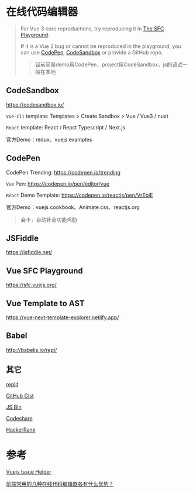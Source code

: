 # 在线代码编辑器

> For Vue 3 core reproductions, try reproducing it in [The SFC Playground](https://sfc.vuejs.org/). 
>
> If it is a Vue 2 bug or cannot be reproduced in the playground, you can use [CodePen](https://codepen.io/pen/), [CodeSandbox](https://codesandbox.io/s/vue) or provide a GitHub repo.
>
> > 目前简易demo用CodePen，project用CodeSandbox，js的调试一般在本地

## CodeSandbox

<https://codesandbox.io/>

`Vue-Cli` template: Templates > Create Sandbox > Vue / Vue3 / nuxt

`React` template: React / React Typescript / Next.js

官方Demo：redux、vuejs examples

## CodePen

CodePen Trending: <https://codepen.io/trending>

`Vue` Pen: <https://codepen.io/pen/editor/vue>

`React` Demo Template: <https://codepen.io/reactjs/pen/VrEbjE>

官方Demo：vuejs cookbook、Animate.css、reactjs.org

> 会卡，自动补全功能鸡肋

## JSFiddle

<https://jsfiddle.net/>



## Vue SFC Playground

<https://sfc.vuejs.org/>



## Vue Template to AST

<https://vue-next-template-explorer.netlify.app/>



## Babel

<http://babeljs.io/repl/>

## 其它

[replit](https://replit.com/)

[GitHub Gist](https://gist.github.com/)

[JS Bin](https://jsbin.com)

[Codeshare](https://codeshare.io/)

[HackerRank](https://www.hackerrank.com/)



# 参考

[Vuejs Issue Helper](https://new-issue.vuejs.org/?repo=vuejs/vue#)

[前端常用的几种在线代码编辑器各有什么优势？](https://www.zhihu.com/question/31731104)

